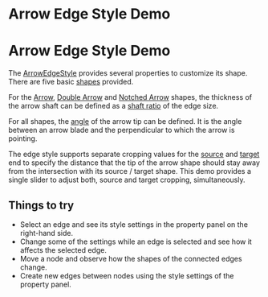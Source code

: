 <!--
 //////////////////////////////////////////////////////////////////////////////
 // @license
 // This file is part of yFiles for HTML 2.6.0.2.
 // Use is subject to license terms.
 //
 // Copyright (c) 2000-2023 by yWorks GmbH, Vor dem Kreuzberg 28,
 // 72070 Tuebingen, Germany. All rights reserved.
 //
 //////////////////////////////////////////////////////////////////////////////
-->
# Arrow Edge Style Demo

# Arrow Edge Style Demo

The [ArrowEdgeStyle](https://docs.yworks.com/yfileshtml/#/api/ArrowEdgeStyle) provides several properties to customize its shape. There are five basic [shapes](https://docs.yworks.com/yfileshtml/#/api/ArrowEdgeStyle#shape) provided.

For the [Arrow](https://docs.yworks.com/yfileshtml/#/api/ArrowStyleShape#ARROW), [Double Arrow](https://docs.yworks.com/yfileshtml/#/api/ArrowStyleShape#DOUBLE_ARROW) and [Notched Arrow](https://docs.yworks.com/yfileshtml/#/api/ArrowStyleShape#NOTCHED_ARROW) shapes, the thickness of the arrow shaft can be defined as a [shaft ratio](https://docs.yworks.com/yfileshtml/#/api/ArrowEdgeStyle#shaftRatio) of the edge size.

For all shapes, the [angle](https://docs.yworks.com/yfileshtml/#/api/ArrowEdgeStyle#angle) of the arrow tip can be defined. It is the angle between an arrow blade and the perpendicular to which the arrow is pointing.

The edge style supports separate cropping values for the [source](https://docs.yworks.com/yfileshtml/#/api/ArrowEdgeStyle#sourceCropping) and [target](https://docs.yworks.com/yfileshtml/#/api/ArrowEdgeStyle#targetCropping) end to specify the distance that the tip of the arrow shape should stay away from the intersection with its source / target shape. This demo provides a single slider to adjust both, source and target cropping, simultaneously.

## Things to try

- Select an edge and see its style settings in the property panel on the right-hand side.
- Change some of the settings while an edge is selected and see how it affects the selected edge.
- Move a node and observe how the shapes of the connected edges change.
- Create new edges between nodes using the style settings of the property panel.
